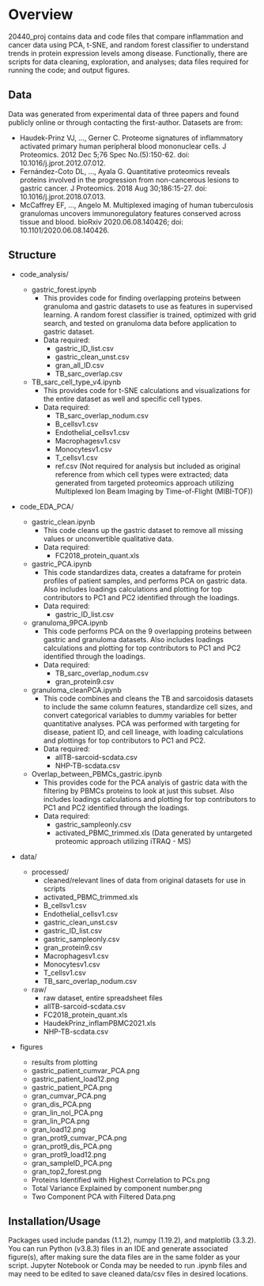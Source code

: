 # Overview

20440_proj contains data and code files that compare inflammation and cancer data using 
PCA, t-SNE, and random forest classifier to understand trends in protein expression levels 
among disease. Functionally, there are scripts for data cleaning, exploration, and analyses; 
data files required for running the code; and output figures. 

## Data
Data was generated from experimental data of three papers and found publicly online or 
through contacting the first-author.
Datasets are from: 
- Haudek-Prinz VJ, …, Gerner C. Proteome signatures of inflammatory activated primary 
human peripheral blood mononuclear cells. J Proteomics. 2012 Dec 5;76 Spec No.(5):150-62. 
doi: 10.1016/j.jprot.2012.07.012.
- Fernández-Coto DL, …, Ayala G. Quantitative proteomics reveals proteins involved in the 
progression from non-cancerous lesions to gastric cancer. J Proteomics. 2018 Aug 30;186:15-27. 
doi: 10.1016/j.jprot.2018.07.013. 
- McCaffrey EF, …, Angelo M. Multiplexed imaging of human tuberculosis granulomas uncovers 
immunoregulatory features conserved across tissue and blood. bioRxiv 2020.06.08.140426; 
doi: 10.1101/2020.06.08.140426.

## Structure
- code_analysis/
	- gastric_forest.ipynb
		- This provides code for finding overlapping proteins between granuloma and 
		gastric datasets to use as features in supervised learning. A random forest 
		classifier is trained, optimized with grid search, and tested on granuloma 
		data before application to gastric dataset. 
		- Data required: 
			- gastric_ID_list.csv
			- gastric_clean_unst.csv
			- gran_all_ID.csv
			- TB_sarc_overlap.csv
	- TB_sarc_cell_type_v4.ipynb
		- This provides code for t-SNE calculations and visualizations for the entire
		dataset as well and specific cell types.
		- Data required:
			- TB_sarc_overlap_nodum.csv
			- B_cellsv1.csv
			- Endothelial_cellsv1.csv
			- Macrophagesv1.csv
			- Monocytesv1.csv
			- T_cellsv1.csv
			- ref.csv (Not required for analysis but included as original reference from
			which cell types were extracted; data generated from targeted proteomics approach utilizing Multiplexed Ion
			Beam Imaging by Time-of-Flight (MIBI-TOF))
- code_EDA_PCA/
	- gastric_clean.ipynb
		- This code cleans up the gastric dataset to remove all missing values or 
		unconvertible qualitative data. 
		- Data required:
			- FC2018_protein_quant.xls
	- gastric_PCA.ipynb
		- This code standardizes data, creates a dataframe for protein profiles of 
		patient samples, and performs PCA on gastric data. Also includes loadings 
		calculations and plotting for top contributors to PC1 and PC2 identified
		through the loadings.
		- Data required: 
			- gastric_ID_list.csv
	- granuloma_9PCA.ipynb
		- This code performs PCA on the 9 overlapping proteins between gastric and 
		granuloma datasets. Also includes loadings 
		calculations and plotting for top contributors to PC1 and PC2 identified
		through the loadings.
		- Data required:
			- TB_sarc_overlap_nodum.csv
			- gran_protein9.csv
	- granuloma_cleanPCA.ipynb
		- This code combines and cleans the TB and sarcoidosis datasets to include the
		same column features, standardize cell sizes, and convert categorical variables 
		to dummy variables for better quantitative analyses. PCA was performed
		with targeting for disease, patient ID, and cell lineage, with loading 
		calculations and plottings for top contributors to PC1 and PC2. 
		- Data required: 
			- allTB-sarcoid-scdata.csv
			- NHP-TB-scdata.csv
	- Overlap_between_PBMCs_gastric.ipynb
		- This provides code for the PCA analyis of gastric data with the filtering
		by PBMCs proteins to look at just this subset. Also includes loadings 
		calculations and plotting for top contributors to PC1 and PC2 identified
		through the loadings.
		- Data required:
			- gastric_sampleonly.csv
			- activated_PBMC_trimmed.xls (Data generated by untargeted proteomic 
			approach utilizing iTRAQ - MS)
- data/
	- processed/ 
		- cleaned/relevant lines of data from original datasets for use in scripts
		- activated_PBMC_trimmed.xls
		- B_cellsv1.csv
		- Endothelial_cellsv1.csv
		- gastric_clean_unst.csv
		- gastric_ID_list.csv
		- gastric_sampleonly.csv
		- gran_protein9.csv
		- Macrophagesv1.csv
		- Monocytesv1.csv
		- T_cellsv1.csv
		- TB_sarc_overlap_nodum.csv
	- raw/
		- raw dataset, entire spreadsheet files
		- allTB-sarcoid-scdata.csv
		- FC2018_protein_quant.xls
		- HaudekPrinz_inflamPBMC2021.xls
		- NHP-TB-scdata.csv

- figures
	- results from plotting
	- gastric_patient_cumvar_PCA.png
	- gastric_patient_load12.png
	- gastric_patient_PCA.png
	- gran_cumvar_PCA.png	
	- gran_dis_PCA.png
	- gran_lin_nol_PCA.png
	- gran_lin_PCA.png
	- gran_load12.png
	- gran_prot9_cumvar_PCA.png
	- gran_prot9_dis_PCA.png
	- gran_prot9_load12.png
	- gran_sampleID_PCA.png
	- gran_top2_forest.png
	- Proteins Identified with Highest Correlation to PCs.png
	- Total Variance Explained by component number.png
	- Two Component PCA with Filtered Data.png

## Installation/Usage 
Packages used include pandas (1.1.2), numpy (1.19.2), and matplotlib (3.3.2). You can run 
Python (v3.8.3) files in an IDE and generate associated figure(s), after making sure the data 
files are in the same folder as your script. Jupyter Notebook or Conda may be needed to run 
.ipynb files and may need to be edited to save cleaned data/csv files in desired locations. 
